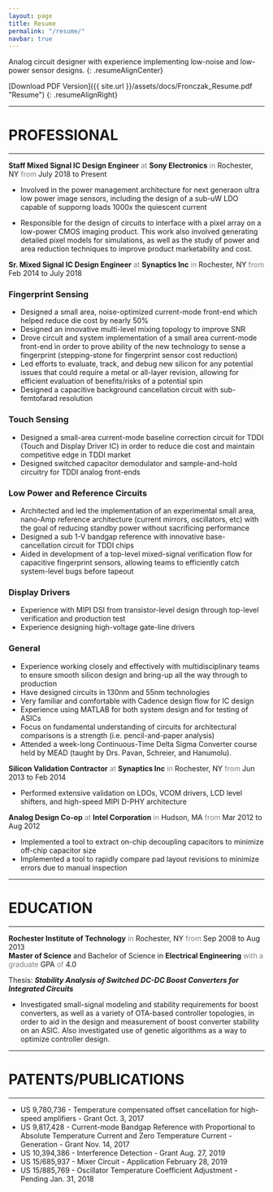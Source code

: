 ```yaml
---
layout: page
title: Resume
permalink: "/resume/"
navbar: true
---
```


Analog circuit designer with experience implementing low-noise and low-power sensor designs.
{: .resumeAlignCenter}

[Download PDF Version]({{ site.url }}/assets/docs/Fronczak_Resume.pdf "Resume")
{: .resumeAlignRight}

-----

# **PROFESSIONAL**

-----
**Staff Mixed Signal IC Design Engineer** <span style="color: gray">at</span> **Sony Electronics** <span style="color: gray">in</span> Rochester, NY <span style="color: gray">from</span> July 2018 to Present

-  Involved in the power management architecture for next generaon ultra low power image sensors, including
the design of a sub-uW LDO capable of supporng loads 1000x the quiescent current

- Responsible for the design of circuits to interface with a pixel array on a low-power CMOS imaging product. This work also involved generating detailed pixel models for simulations, as well as the study of power and area reduction techniques to improve product marketability and cost.


**Sr. Mixed Signal IC Design Engineer** <span style="color: gray">at</span> **Synaptics Inc** <span style="color: gray">in</span> Rochester, NY <span style="color: gray">from</span> Feb 2014 to July 2018
<br>

### Fingerprint Sensing
- Designed a small area, noise-optimized current-mode front-end which helped reduce die cost by nearly 50%
- Designed an innovative multi-level mixing topology to improve SNR
- Drove circuit and system implementation of a small area current-mode front-end in order to prove ability of the new technology to sense a fingerprint (stepping-stone for fingerprint sensor cost reduction)
- Led efforts to evaluate, track, and debug new silicon for any potential issues that could require a metal or all-layer revision, allowing for efficient evaluation of benefits/risks of a potential spin
- Designed a capacitive background cancellation circuit with sub-femtofarad resolution

### Touch Sensing
- Designed a small-area current-mode baseline correction circuit for TDDI (Touch and Display Driver IC) in order to reduce die cost and maintain competitive edge in TDDI market
- Designed switched capacitor demodulator and sample-and-hold circuitry for TDDI analog front-ends

### Low Power and Reference Circuits
- Architected and led the implementation of an experimental small area, nano-Amp reference architecture (current mirrors, oscillators, etc) with the goal of reducing standby power without sacrificing performance
- Designed a sub 1-V bandgap reference with innovative base-cancellation circuit for TDDI chips
- Aided in development of a top-level mixed-signal verification flow for capacitive fingerprint sensors, allowing teams to efficiently catch system-level bugs before tapeout

### Display Drivers
- Experience with MIPI DSI from transistor-level design through top-level verification and production test
- Experience designing high-voltage gate-line drivers

### General
- Experience working closely and effectively with multidisciplinary teams to ensure smooth silicon design and bring-up all the way through to production
- Have designed circuits in 130nm and 55nm technologies
- Very familiar and comfortable with Cadence design flow for IC design
- Experience using MATLAB for both system design and for testing of ASICs
- Focus on fundamental understanding of circuits for architectural comparisons is a strength (i.e. pencil-and-paper analysis)
- Attended a week-long Continuous-Time Delta Sigma Converter course held by MEAD (taught by Drs. Pavan, Schreier, and Hanumolu).

**Silicon Validation Contractor** <span style="color: gray">at</span> **Synaptics Inc** <span style="color: gray">in</span> Rochester, NY <span style="color: gray">from</span> Jun 2013 to Feb 2014
<br>
- Performed extensive validation on LDOs, VCOM drivers, LCD level shifters, and high-speed MIPI D-PHY architecture

**Analog Design Co-op** <span style="color: gray">at</span> **Intel Corporation** <span style="color: gray">in</span> Hudson, MA <span style="color: gray">from</span> Mar 2012 to Aug 2012
<br>
- Implemented a tool to extract on-chip decoupling capacitors to minimize off-chip capacitor size
- Implemented a tool to rapidly compare pad layout revisions to minimize errors due to manual inspection

-----

# **EDUCATION**

-----

**Rochester Institute of Technology** <span style="color: gray">in</span> Rochester, NY <span style="color: gray">from</span> Sep 2008 to Aug 2013
<br>
**Master of Science** and Bachelor of Science in **Electrical Engineering** <span style="color: gray">with a graduate</span> GPA <span style="color: gray">of</span> 4.0

Thesis: ***Stability Analysis of Switched DC-DC Boost Converters for Integrated Circuits***
- Investigated small-signal modeling and stability requirements for boost converters, as well as a variety of OTA-based controller topologies, in order to aid in the design and measurement of boost converter stability on an ASIC.  Also investigated use of genetic algorithms as a way to optimize controller design.

-----

# **PATENTS/PUBLICATIONS**

-----
- US 9,780,736 - Temperature compensated offset cancellation for high-speed amplifiers - Grant Oct. 3, 2017
- US 9,817,428 - Current-mode Bandgap Reference with Proportional to Absolute Temperature Current and Zero Temperature Current -Generation - Grant Nov. 14, 2017
- US 10,394,386 - Interference Detection - Grant Aug. 27, 2019
- US 15/685,937 - Mixer Circuit - Application February 28, 2019
- US 15/885,769 - Oscillator Temperature Coefficient Adjustment - Pending Jan. 31, 2018
